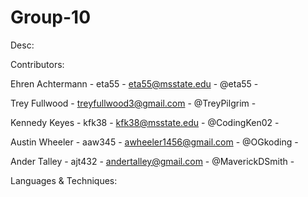 # Group-10

Desc:


Contributors:

Ehren Achtermann - eta55 - eta55@msstate.edu - @eta55 - <role here>

Trey Fullwood - treyfullwood3@gmail.com - @TreyPilgrim - <role here>

Kennedy Keyes - kfk38 - kfk38@msstate.edu - @CodingKen02 - <role here>

Austin Wheeler - aaw345 - awheeler1456@gmail.com - @OGkoding - <role here>

Ander Talley - ajt432 - andertalley@gmail.com - @MaverickDSmith - <role here>

  
Languages & Techniques:
